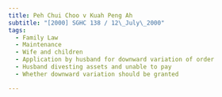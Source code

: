 ```yaml
---
title: Peh Chui Choo v Kuah Peng Ah 
subtitle: "[2000] SGHC 138 / 12\_July\_2000"
tags:
  - Family Law
  - Maintenance
  - Wife and children
  - Application by husband for downward variation of order
  - Husband divesting assets and unable to pay
  - Whether downward variation should be granted

---
```


